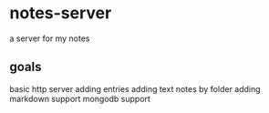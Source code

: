 # notes-server
a server for my notes

## goals
basic http server
adding entries
adding text notes by folder
adding markdown support 
mongodb support
